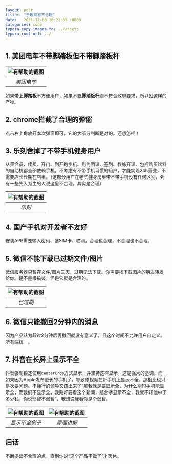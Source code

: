 ```yaml
---
layout: post
title:  "合理或者不合理"
date:   2021-12-08 16:21:05 +0800
categories: code
typora-copy-images-to: ../assets
typora-root-url: ../
---
```


## 1. 美团电车不带脚踏板但不带脚踏板杆

| ![有帮助的截图](/assets/1638943185004-9c5019b7-eb43-4fef-8918-79f5c15d8a3c.png) |
| :----------------------------------------: |
|          *美团电车*          |

如果带上**脚踏板**不方便用户，如果不要**脚踏板杆**则不符合政府要求，所以就这样的产物。

## 2. chrome拦截了合理的弹窗

点击右上角放开本次弹窗即可，它的大部分判断是对的。还想怎样！

## 3. 乐刻舍掉了不带手机健身用户

从买会员、续费、开门、到开跑步机、到约团课、签到、教练开课、包括购买饮料的自助机都全部依赖手机，不考虑有不带手机习惯的用户，才能实现24h营业，不需要店长长期在店里。（这部分用户在老式健身房里带不带手机没有任何区别，会有一些先入为主的人说这里不合理，其实是合理）

| ![有帮助的截图](/assets/1638946974827-84df3498-98e1-433f-8744-d0262c53c084.png) |
| :----------------------------------------: |
|          *乐刻*          |

## 4. 国产手机对开发者不友好

安装APP需要输入密码、装SIM卡、联网，合理也合理，不合理也不合理。



## 5. 微信不能下载已过期文件/图片

微信服务器只暂存文件/图片三天，过期无法下载。你需要找下载图片的朋友转发给你。是不是很搞笑，但是它就是合理的。

| ![有帮助的截图](/assets/1638948946675-37690655-1dbb-4203-b27b-2524cfb03f70.png) |
| :----------------------------------------: |
|          *已过期*          |

## 6. 微信只能撤回2分钟内的消息

因为产品认为超过2分钟后再撤回就没有意义了，且这个时间不允许用户自定义。所有端统一。

## 7. 抖音在长屏上显示不全
抖音强制锁定使用`centerCrop`方式显示，并坚持这样显示，这是强大的基调。而如果因为Apple发布更长的手机了，导致原视频在新手机上显示不全。那相比也只是次要问题。不懂行的领导又该出来了“那我就是要显示全，为什么别短手机能显示全，而我们不显示全，我刚好要看这个新闻，结合字显示不全，我就不知他中了多少钱，你说弱智不弱智”，我想说我看你是个弱智。

| ![有帮助的截图](/assets/WechatIMG23.jpeg)  | ![有帮助的截图](/assets/20161220154249727.png)  |
| :----------------------------------------: |:----------------------------------------: |
|          *显示不全例子*          |         *原理讲解*          |


## 后话
不断提出不合理的点，直到你说“这个产品不做了”才罢休。
